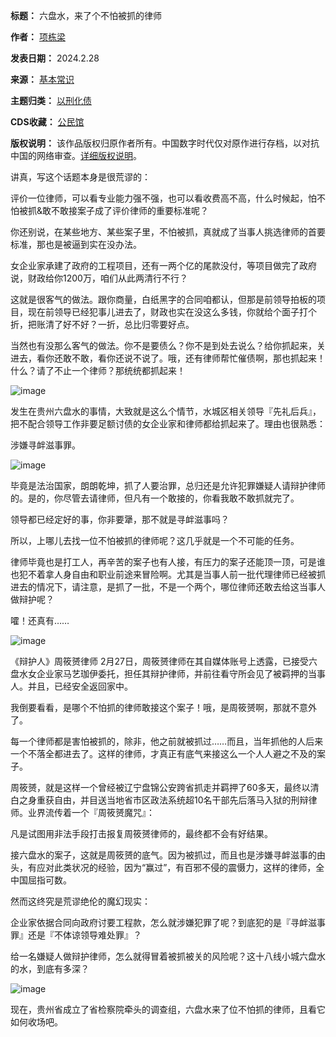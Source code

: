 

**标题：** 六盘水，来了个不怕被抓的律师  

**作者：** [项栋梁](https://chinadigitaltimes.net/space/项栋梁)  

**发表日期：** 2024.2.28  

**来源：** [基本常识](https://web.archive.org/web/https://mp.weixin.qq.com/s/EvRlN_NUvb6q2QJDg-PpZg)  

**主题归类：** [以刑化债](https://chinadigitaltimes.net/space/以刑化债)  

**CDS收藏：** [公民馆](https://chinadigitaltimes.net/space/%E5%85%AC%E6%B0%91%E9%A6%86)  

**版权说明：** 该作品版权归原作者所有。中国数字时代仅对原作进行存档，以对抗中国的网络审查。[详细版权说明](https://chinadigitaltimes.net/chinese/copyright)。


讲真，写这个话题本身是很荒谬的：


评价一位律师，可以看专业能力强不强，也可以看收费高不高，什么时候起，怕不怕被抓&敢不敢接案子成了评价律师的重要标准呢？


你还别说，在某些地方、某些案子里，不怕被抓，真就成了当事人挑选律师的首要标准，那也是被逼到实在没办法。


女企业家承建了政府的工程项目，还有一两个亿的尾款没付，等项目做完了政府说，财政给你1200万，咱们从此两清行不行？


这就是很客气的做法。跟你商量，白纸黑字的合同咱都认，但那是前领导拍板的项目，现在前领导已经犯事儿进去了，财政也实在没这么多钱，你就给个面子打个折，把账清了好不好？一折，总比归零要好点。


当然也有没那么客气的做法。你不是要债么？你不是到处去说么？给你抓起来，关进去，看你还敢不敢，看你还说不说了。哦，还有律师帮忙催债啊，那也抓起来！什么？请了不止一个律师？那统统都抓起来！


![image](https://chinadigitaltimes.net/chinese/files/2024/02/post-705485-65e0bb7a1c4a5.)


发生在贵州六盘水的事情，大致就是这么个情节，水城区相关领导『先礼后兵』，把不配合领导工作非要足额讨债的女企业家和律师都给抓起来了。理由也很熟悉：


涉嫌寻衅滋事罪。


![image](https://chinadigitaltimes.net/chinese/files/2024/02/post-705485-65e0bb7a27cb4.)


毕竟是法治国家，朗朗乾坤，抓了人要治罪，总归还是允许犯罪嫌疑人请辩护律师的。是的，你尽管去请律师，但凡有一个敢接的，你看我敢不敢抓就完了。


领导都已经定好的事，你非要犟，那不就是寻衅滋事吗？


所以，上哪儿去找一位不怕被抓的律师呢？这几乎就是一个不可能的任务。


律师毕竟也是打工人，再辛苦的案子也有人接，有压力的案子还能顶一顶，可是谁也犯不着拿人身自由和职业前途来冒险啊。尤其是当事人前一批代理律师已经被抓进去的情况下，请注意，是抓了一批，不是一个两个，哪位律师还敢去给这当事人做辩护呢？


嚯！还真有……


![image](https://chinadigitaltimes.net/chinese/files/2024/02/post-705485-65e0bb7a333bf.)


《辩护人》周筱赟律师
2月27日，周筱赟律师在其自媒体账号上透露，已接受六盘水女企业家马艺珈伊委托，担任其辩护律师，并前往看守所会见了被羁押的当事人。并且，已经安全返回家中。


我倒要看看，是哪个不怕抓的律师敢接这个案子！哦，是周筱赟啊，那就不意外了。


每一个律师都是害怕被抓的，除非，他之前就被抓过……而且，当年抓他的人后来一个不落全都进去了。这样的律师，才真正有底气来接这么一个人人避之不及的案子。


周筱赟，就是这样一个曾经被辽宁盘锦公安跨省抓走并羁押了60多天，最终以清白之身重获自由，并目送当地省市区政法系统超10名干部先后落马入狱的刑辩律师。业界流传着一个『周筱赟魔咒』：


凡是试图用非法手段打击报复周筱赟律师的，最终都不会有好结果。


接六盘水的案子，这就是周筱赟的底气。因为被抓过，而且也是涉嫌寻衅滋事的由头，有应对此类状况的经验，因为“赢过”，有百邪不侵的震慑力，这样的律师，全中国屈指可数。


然而这终究是荒谬绝伦的魔幻现实：


企业家依据合同向政府讨要工程款，怎么就涉嫌犯罪了呢？到底犯的是『寻衅滋事罪』还是『不体谅领导难处罪』？


给一名嫌疑人做辩护律师，怎么就得冒着被抓被关的风险呢？这十八线小城六盘水的水，到底有多深？


![image](https://chinadigitaltimes.net/chinese/files/2024/02/post-705485-65e0bb7a406d1.)


现在，贵州省成立了省检察院牵头的调查组，六盘水来了位不怕抓的律师，且看它如何收场吧。

